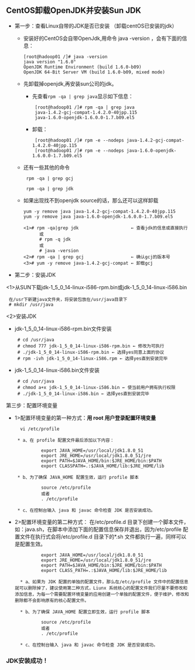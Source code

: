 ## CentOS卸载OpenJDK并安装Sun JDK

* 第一步：查看Linux自带的JDK是否已安装 （卸载centOS已安装的jdk）
   * 安装好的CentOS会自带OpenJdk,用命令 java -version ，会有下面的信息：

         [root@hadoop01 /]# java -version
         java version "1.6.0"
         OpenJDK Runtime Environment (build 1.6.0-b09)
         OpenJDK 64-Bit Server VM (build 1.6.0-b09, mixed mode)

   * 先卸载掉openjdk,再安装sun公司的jdk。
     * 先查看` rpm -qa | grep java `显示如下信息：
     
            [root@hadoop01 /]# rpm -qa | grep java
            java-1.4.2-gcj-compat-1.4.2.0-40jpp.115
            java-1.6.0-openjdk-1.6.0.0-1.7.b09.el5

     * 卸载：

            [root@hadoop01 /]# rpm -e --nodeps java-1.4.2-gcj-compat-1.4.2.0-40jpp.115
            [root@hadoop01 /]# rpm -e --nodeps java-1.6.0-openjdk-1.6.0.0-1.7.b09.el5

   * 还有一些其他的命令

          rpm -qa | grep gcj

          rpm -qa | grep jdk

   * 如果出现找不到openjdk source的话，那么还可以这样卸载

         yum -y remove java java-1.4.2-gcj-compat-1.4.2.0-40jpp.115
         yum -y remove java java-1.6.0-openjdk-1.6.0.0-1.7.b09.el5

         <1># rpm -qa|grep jdk                    ← 查看jdk的信息或直接执行 
               或 
               # rpm -q jdk 
               或 
               # java -version 
         <2># rpm -qa | grep gcj                  ← 确认gcj的版本号 
         <3># yum -y remove java-1.4.2-gcj-compat ← 卸载gcj 

* 第二步：安装JDK 

<1>从SUN下载jdk-1_5_0_14-linux-i586-rpm.bin或jdk-1_5_0_14-linux-i586.bin 

     在/usr下新建java文件夹，将安装包放在/usr/java目录下 
     # mkdir /usr/java 
   
<2>安装JDK  

   * jdk-1_5_0_14-linux-i586-rpm.bin文件安装 

          # cd /usr/java 
          # chmod 777 jdk-1_5_0_14-linux-i586-rpm.bin ← 修改为可执行 
          # ./jdk-1_5_0_14-linux-i586-rpm.bin ← 选择yes同意上面的协议 
          # rpm -ivh jdk-1_5_0_14-linux-i586.rpm ← 选择yes直到安装完毕 

   * jdk-1_5_0_14-linux-i586.bin文件安装 

          # cd /usr/java 
          # chmod a+x jdk-1_5_0_14-linux-i586.bin ← 使当前用户拥有执行权限 
          # ./jdk-1_5_0_14-linux-i586.bin ← 选择yes直到安装完毕 

第三步：配置环境变量 
* 1>配置环境变量的第一种方式：**用 root 用户登录配置环境变量**
  
        vi /etc/profile

       * a、在 profile 配置文件最后添加以下内容：

                export JAVA_HOME=/usr/local/jdk1.8.0_51
                export JRE_HOME=/usr/local/jdk1.8.0_51/jre
                export PATH=$JAVA_HOME/bin:$JRE_HOME/bin:$PATH
                export CLASSPATH=.:$JAVA_HOME/lib:$JRE_HOME/lib

       * b、为了确保 JAVA_HOME 配置生效，运行 profile 脚本
        
                source /etc/profile
                或者
                . /etc/profile

       * c、在控制台输入 java 和 javac 命令检查 JDK 是否安装成功。
        
* 2>配置环境变量的第二种方式：
        在/etc/profile.d 目录下创建一个脚本文件，如：java.sh，在脚本中添加下面的配置信息保存并退出，因为/etc/profile 配置文件在执行式会将/etc/profile.d 目录下的*.sh 文件都执行一遍，同样可以是配置生效。
        
                export JAVA_HOME=/usr/local/jdk1.8.0_51
                export JRE_HOME=/usr/local/jdk1.8.0_51/jre
                export PATH=$JAVA_HOME/bin:$JRE_HOME/bin:$PATH
                export CLASS_PATH=.:$JAVA_HOME/lib:$JRE_HOME/lib

        * a、如果为 JDK 配置的单独的配置文件，那么在/etc/profile 文件中的配置信息就可以删除掉了，建议使用第二种方式，Liunx 系统核心的配置文件我们尽量不要修改和添加信息，为每一个需要配置环境变量的应用创建一个单独的配置文件，便于维护，修改和删除都不会影响原有的核心配置文件。
        
        * b、为了确保 JAVA_HOME 配置立即生效，运行 profile 脚本
        
                source /etc/profile
                或者
                . /etc/profile
                
        * c、在控制台输入 java 和 javac 命令检查 JDK 是否安装成功。
        
### JDK安装成功！


